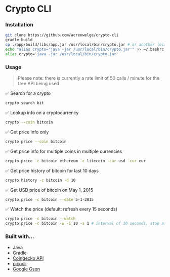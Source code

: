 # Crypto CLI

### Installation
```bash
git clone https://github.com/acrenwelge/crypto-cli
gradle build
cp ./app/build/libs/app.jar /usr/local/bin/crypto.jar # or another location on your $PATH
echo "alias crypto='java -jar /usr/local/bin/crypto.jar'" >> ~/.bashrc
alias crypto='java -jar /usr/local/bin/crypto.jar'
```

### Usage

> Please note: there is currently a rate limit of 50 calls / minute for the free API being used

✅ Search for a crypto
```bash
crypto search bit
```

✅ Lookup info on a cryptocurrency
```bash
crypto --coin bitcoin
```

✅ Get price info only
```bash
crypto price --coin bitcoin
```

✅ Get price info for multiple coins in multiple currencies
```bash
crypto price -c bitcoin ethereum -c litecoin -cur usd -cur eur
```

✅ Get price history of bitcoin for last 10 days
```bash
crypto history -c bitcoin -d 10
```

✅ Get USD price of bitcoin on May 1, 2015
```bash
crypto price -c bitcoin --date 5-1-2015
```

✅ Watch the price (default: refresh every 15 seconds)
```bash
crypto price -c bitcoin --watch
crypto price -c bitcoin -w -i 10 -s 1 # interval of 10 seconds, stop after 1 minute
```

### Built with...
* Java
* Gradle
* [Coingecko API](https://www.coingecko.com/en/api/documentation?)
* [picocli](https://picocli.info/)
* [Google Gson](https://github.com/google/gson/blob/master/UserGuide.md)